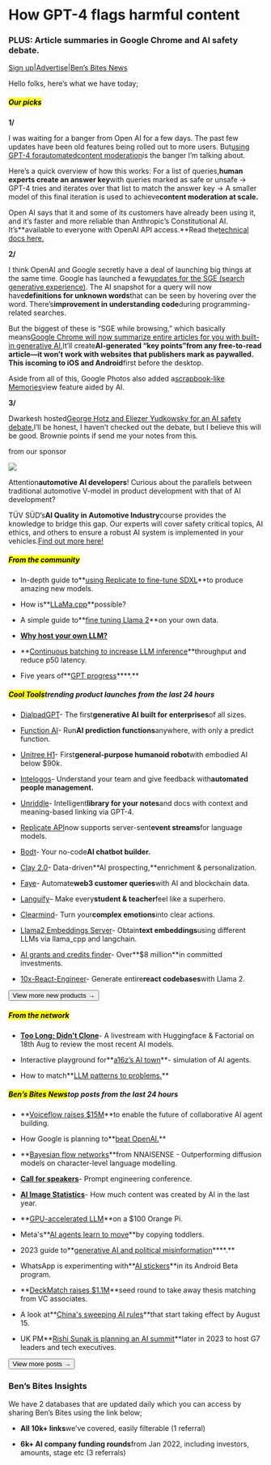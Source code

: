 # How GPT-4 flags harmful content

### PLUS: Article summaries in Google Chrome and AI safety debate.

[Sign up](https://www.bensbites.co/?utm_source=bensbites\&utm_medium=referral\&utm_campaign=how-gpt-4-flags-harmful-content)|[Advertise](https://sponsor.bensbites.co/?utm_source=bensbites\&utm_medium=referral\&utm_campaign=how-gpt-4-flags-harmful-content)|[Ben’s Bites News](https://news.bensbites.co/?utm_source=bensbites\&utm_medium=referral\&utm_campaign=how-gpt-4-flags-harmful-content)

Hello folks, here’s what we have today;

##### <mark>**Our picks**</mark>

**1/**

I was waiting for a banger from Open AI for a few days. The past few updates have been old features being rolled out to more users. But[using GPT-4 for](https://openai.com/blog/using-gpt-4-for-content-moderation?utm_source=bensbites\&utm_medium=referral\&utm_campaign=how-gpt-4-flags-harmful-content)[automated](https://openai.com/blog/using-gpt-4-for-content-moderation?utm_source=bensbites\&utm_medium=referral\&utm_campaign=how-gpt-4-flags-harmful-content)[content moderation](https://openai.com/blog/using-gpt-4-for-content-moderation?utm_source=bensbites\&utm_medium=referral\&utm_campaign=how-gpt-4-flags-harmful-content)is the banger I’m talking about.

Here’s a quick overview of how this works: For a list of queries,**human experts create an answer key**with queries marked as safe or unsafe → GPT-4 tries and iterates over that list to match the answer key → A smaller model of this final iteration is used to achieve**content moderation at scale.**

Open AI says that it and some of its customers have already been using it, and it’s faster and more reliable than Anthropic’s Constitutional AI. It’s\*\*available to everyone with OpenAI API access.\*\*Read the[technical docs here.](https://platform.openai.com/docs/api-reference/moderations?utm_source=bensbites\&utm_medium=referral\&utm_campaign=how-gpt-4-flags-harmful-content)

**2/**

I think OpenAI and Google secretly have a deal of launching big things at the same time. Google has launched a few[updates for the SGE (search generative experience)](https://blog.google/products/search/google-search-generative-ai-learning-features/?utm_source=bensbites\&utm_medium=referral\&utm_campaign=how-gpt-4-flags-harmful-content). The AI snapshot for a query will now have**definitions for unknown words**that can be seen by hovering over the word. There’s**improvement in understanding code**during programming-related searches.

But the biggest of these is “SGE while browsing,” which basically means[Google Chrome will now summarize entire articles for you with built-in generative AI.](https://www.theverge.com/2023/8/15/23833045/google-artificial-intelligence-summary-chrome-sge?utm_source=bensbites\&utm_medium=referral\&utm_campaign=how-gpt-4-flags-harmful-content)It’ll create**AI-generated “key points”**from any free-to-read article—it won’t work with websites that publishers mark as paywalled. This is**coming to iOS and Android**first before the desktop.

Aside from all of this, Google Photos also added a[scrapbook-like Memories](https://techcrunch.com/2023/08/15/google-photos-adds-a-scrapbook-like-memories-view-feature-aided-by-ai/?utm_source=bensbites\&utm_medium=referral\&utm_campaign=how-gpt-4-flags-harmful-content)view feature aided by AI.

**3/**

Dwarkesh hosted[George Hotz and Eliezer Yudkowsky for an AI safety debate.](https://www.youtube.com/watch?v=6yQEA18C-XI\&utm_source=bensbites\&utm_medium=referral\&utm_campaign=how-gpt-4-flags-harmful-content)I’ll be honest, I haven’t checked out the debate, but I believe this will be good. Brownie points if send me your notes from this.

from our sponsor

![](https://media.beehiiv.com/cdn-cgi/image/fit=scale-down,format=auto,onerror=redirect,quality=80/uploads/asset/file/b687331f-df46-446c-94f8-9728e19a5065/TS_Wordmark_logo_blue_CMYK_C.png)

Attention**automotive AI developers**! Curious about the parallels between traditional automotive V-model in product development with that of AI development?

TÜV SÜD’s**AI Quality in Automotive Industry**course provides the knowledge to bridge this gap. Our experts will cover safety critical topics, AI ethics, and others to ensure a robust AI system is implemented in your vehicles.[Find out more here!](https://www.tuvsud.com/en/themes/artificial-intelligence/training/automotive?utm_medium=email\&utm_source=newsletter\&utm_campaign=2023_ai-native_gl_gl_ds_dsv_tff_ts\&utm_content=text-link_copy1)

##### <mark>**From the community**</mark>

- In-depth guide to\*\*[using Replicate to fine-tune SDXL](https://www.youtube.com/watch?app=desktop\&v=xsa-_ZE9S7I)\*\*to produce amazing new models.

- How is\*\*[LLaMa.cpp](https://finbarr.ca/how-is-llama-cpp-possible/?utm_source=bensbites\&utm_medium=referral\&utm_campaign=how-gpt-4-flags-harmful-content)\*\*possible?

- A simple guide to\*\*[fine tuning Llama 2](https://brev.dev/blog/fine-tuning-llama-2-your-own-data?utm_source=bensbites\&utm_medium=referral\&utm_campaign=how-gpt-4-flags-harmful-content)\*\*on your own data.

- **[Why host your own LLM?](http://marble.onl/posts/why_host_your_own_llm.html?utm_source=bensbites\&utm_medium=referral\&utm_campaign=how-gpt-4-flags-harmful-content)**

- \*\*[Continuous batching to increase LLM inference](https://www.anyscale.com/blog/continuous-batching-llm-inference?utm_source=bensbites\&utm_medium=referral\&utm_campaign=how-gpt-4-flags-harmful-content)\*\*throughput and reduce p50 latency.

- Five years of\*\*[GPT progress](https://finbarr.ca/five-years-of-gpt-progress/?utm_source=bensbites\&utm_medium=referral\&utm_campaign=how-gpt-4-flags-harmful-content)\*\*\*\*.\*\*

##### <mark>**Cool Tools**</mark>trending product launches from the last 24 hours

- [DialpadGPT](https://www.dialpad.com/ai-labs/dialpad-gpt/?utm_source=bensbites\&utm_medium=referral\&utm_campaign=how-gpt-4-flags-harmful-content)- The first**generative AI built for enterprises**of all sizes.

- [Function AI](https://www.fxn.ai/?utm_source=bensbites\&utm_medium=referral\&utm_campaign=how-gpt-4-flags-harmful-content)- Run**AI prediction functions**anywhere, with only a predict function.

- [Unitree H1](https://twitter.com/unitreerobotics/status/1691426884121427968?utm_source=bensbites\&utm_medium=referral\&utm_campaign=how-gpt-4-flags-harmful-content)- First**general-purpose humanoid robot**with embodied AI below $90k.

- [Intelogos](https://www.intelogos.com/?utm_source=bensbites\&utm_medium=referral\&utm_campaign=how-gpt-4-flags-harmful-content)- Understand your team and give feedback with**automated people management.**

- [Unriddle](https://www.unriddle.ai/?utm_source=bensbites\&utm_medium=referral\&utm_campaign=how-gpt-4-flags-harmful-content)- Intelligent**library for your notes**and docs with context and meaning-based linking via GPT-4.

- [Replicate API](https://replicate.com/blog/streaming?utm_source=bensbites\&utm_medium=referral\&utm_campaign=how-gpt-4-flags-harmful-content)now supports server-sent**event streams**for language models.

- [Bodt](https://www.bodt.io/?utm_source=bensbites\&utm_medium=referral\&utm_campaign=how-gpt-4-flags-harmful-content)- Your no-code**AI chatbot builder.**

- [Clay 2.0](https://www.clay.com/?utm_source=bensbites\&utm_medium=referral\&utm_campaign=how-gpt-4-flags-harmful-content)- Data-driven\*\*AI prospecting,\*\*enrichment & personalization.

- [Faye](https://www.faye.xyz/?utm_source=bensbites\&utm_medium=referral\&utm_campaign=how-gpt-4-flags-harmful-content)- Automate**web3 customer queries**with AI and blockchain data.

- [Languify](https://www.languify.in/?utm_source=bensbites\&utm_medium=referral\&utm_campaign=how-gpt-4-flags-harmful-content)– Make every**student & teacher**feel like a superhero.

- [Clearmind](https://www.clearmind.plus/?utm_source=bensbites\&utm_medium=referral\&utm_campaign=how-gpt-4-flags-harmful-content)- Turn your**complex emotions**into clear actions.

- [Llama2 Embeddings Server](https://github.com/Dicklesworthstone/llama_embeddings_fastapi_service?utm_source=bensbites\&utm_medium=referral\&utm_campaign=how-gpt-4-flags-harmful-content)- Obtain**text embeddings**using different LLMs via llama\_cpp and langchain.

- [AI grants and credits finder](https://grantsfinder.portkey.ai/?utm_source=bensbites\&utm_medium=referral\&utm_campaign=how-gpt-4-flags-harmful-content)- Over\*\*$8 million\*\*in committed investments.

- [10x-React-Engineer](https://github.com/jawerty/10x-React-Engineer?utm_source=bensbites\&utm_medium=referral\&utm_campaign=how-gpt-4-flags-harmful-content)- Generate entire**react codebases**with Llama 2.

[<button>View more new products →</button>](https://news.bensbites.co/tags/show?utm_source=bensbites\&utm_medium=referral\&utm_campaign=how-gpt-4-flags-harmful-content)

##### <mark>**From the network**</mark>

- **[Too Long; Didn't Clone](https://us06web.zoom.us/webinar/register/WN_PKlnyT59R6yzkwyCUoLMcg?utm_source=bensbites\&utm_medium=referral\&utm_campaign=how-gpt-4-flags-harmful-content#/registration)**- A livestream with Huggingface & Factorial on 18th Aug to review the most recent AI models.

- Interactive playground for\*\*[a16z’s AI town](https://www.convex.dev/ai-town?utm_source=bensbites\&utm_medium=referral\&utm_campaign=how-gpt-4-flags-harmful-content)\*\*- simulation of AI agents.

- How to match\*\*[LLM patterns to problems.](https://eugeneyan.com/writing/llm-problems/?utm_source=bensbites\&utm_medium=referral\&utm_campaign=how-gpt-4-flags-harmful-content)\*\*

##### <mark>**Ben’s Bites News**</mark>top posts from the last 24 hours

- \*\*[Voiceflow raises $15M](https://www.voiceflow.com/blog/voiceflow-raises-15m?utm_source=bensbites\&utm_medium=referral\&utm_campaign=how-gpt-4-flags-harmful-content)\*\*to enable the future of collaborative AI agent building.

- How Google is planning to\*\*[beat OpenAI.](https://www.theinformation.com/articles/the-forced-marriage-at-the-heart-of-googles-ai-race?utm_source=bensbites\&utm_medium=referral\&utm_campaign=how-gpt-4-flags-harmful-content)\*\*

- \*\*[Bayesian flow networks](https://arxiv.org/abs/2308.07037?utm_source=bensbites\&utm_medium=referral\&utm_campaign=how-gpt-4-flags-harmful-content)\*\*from NNAISENSE - Outperforming diffusion models on character-level language modelling.

- **[Call for speakers](https://sessionize.com/prompt-engineering-conference-2023?utm_source=bensbites\&utm_medium=referral\&utm_campaign=how-gpt-4-flags-harmful-content)**- Prompt engineering conference.

- **[AI Image Statistics](https://journal.everypixel.com/ai-image-statistics?utm_source=bensbites\&utm_medium=referral\&utm_campaign=how-gpt-4-flags-harmful-content)**- How much content was created by AI in the last year.

- \*\*[GPU-accelerated LLM](https://blog.mlc.ai/2023/08/09/GPU-Accelerated-LLM-on-Orange-Pi?utm_source=bensbites\&utm_medium=referral\&utm_campaign=how-gpt-4-flags-harmful-content)\*\*on a $100 Orange Pi.

- Meta's\*\*[AI agents learn to move](https://spectrum.ieee.org/meta-ai-biomechanics?utm_source=bensbites\&utm_medium=referral\&utm_campaign=how-gpt-4-flags-harmful-content)\*\*by copying toddlers.

- 2023 guide to\*\*[generative AI and political misinformation](https://www.96layers.ai/p/the-2023-guide-to-generative-ai-and?utm_source=bensbites\&utm_medium=referral\&utm_campaign=how-gpt-4-flags-harmful-content)\*\*\*\*.\*\*

- WhatsApp is experimenting with\*\*[AI stickers](https://wabetainfo.com/whatsapp-beta-for-android-2-23-17-14-whats-new/?utm_source=bensbites\&utm_medium=referral\&utm_campaign=how-gpt-4-flags-harmful-content)\*\*in its Android Beta program.

- \*\*[DeckMatch raises $1.1M](https://techcrunch.com/2023/08/15/deckmatch-seed-round/?utm_source=bensbites\&utm_medium=referral\&utm_campaign=how-gpt-4-flags-harmful-content)\*\*seed round to take away thesis matching from VC associates.

- A look at\*\*[China's sweeping AI rules](https://www.bloomberg.com/news/articles/2023-08-14/china-tries-to-regulate-ai-with-state-control-support-for-tech-companies?utm_source=bensbites\&utm_medium=referral\&utm_campaign=how-gpt-4-flags-harmful-content)\*\*that start taking effect by August 15.

- UK PM\*\*[Rishi Sunak is planning an AI summit](https://www.bloomberg.com/news/articles/2023-08-16/sunak-eyes-ai-summit-as-chance-to-reclaim-pioneering-role-for-uk?utm_source=bensbites\&utm_medium=referral\&utm_campaign=how-gpt-4-flags-harmful-content)\*\*later in 2023 to host G7 leaders and tech executives.

[<button>View more posts →</button>](https://news.bensbites.co/tags/news/trending?utm_source=bensbites\&utm_medium=referral\&utm_campaign=how-gpt-4-flags-harmful-content)

### Ben’s Bites Insights

We have 2 databases that are updated daily which you can access by sharing Ben’s Bites using the link below;

- **All 10k+ links**we’ve covered, easily filterable (1 referral)

- **6k+ AI company funding rounds**from Jan 2022, including investors, amounts, stage etc (3 referrals)
